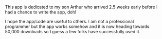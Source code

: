 This app is dedicated to my son Arthur who arrived 2.5 weeks early before I had a chance to write the app, doh!

I hope the app/code are useful to others.  I am not a professional programmer but the app works somehow and it is now heading towards 50,000 downloads so I guess a few folks have successfully used it.